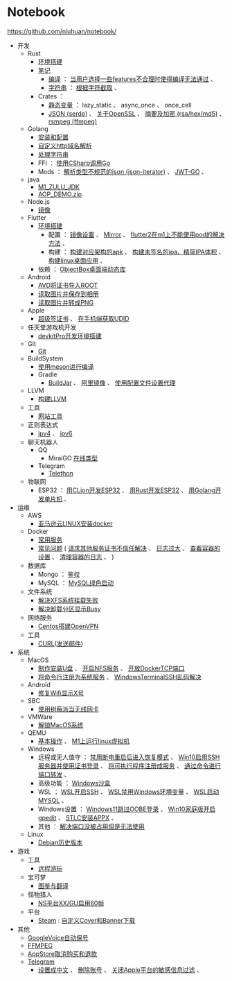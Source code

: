 Notebook
========

https://github.com/niuhuan/notebook/

- 开发
  - Rust
    - [环境搭建](开发/Rust/env/环境搭建.md)
    - [笔记](开发/Rust/笔记.md)
      - [编译](开发/Rust/笔记.md#编译) ： 
          [当用户选择一些features不合理时使得编译无法通过](开发/Rust/笔记.md#当用户选择一些features不合理时使得编译无法通过) 、
      - [字符串](开发/Rust/笔记.md#字符串) ： 
          [根据字符截取](开发/Rust/笔记.md#根据字符截取) 、
    - Crates ：
      - [静态变量](开发/Rust/crates/静态变量.md) ： lazy_static 、 async_once 、 once_cell
      - [JSON (serde)](开发/Rust/crates/JSON.md) 、
        [关于OpenSSL](开发/Rust/crates/关于OpenSSL.md) 、
        [摘要及加密 (rsa/hex/md5)](开发/Rust/crates/摘要及加密.md) 、
        [rsmpeg (ffmpeg)](开发/Rust/crates/rsmpeg.md)
  - Golang
    - [安装和配置](开发/Golang/安装和配置.md) 
    - [自定义http域名解析](开发/Golang/自定义http域名解析.md)
    - [处理字符串](开发/Golang/处理字符串.md)
    - FFI ： 
        [使用CSharp调用Go](开发/Golang/使用CSharp调用Go.md)
    - Mods ： 
        [解析类型不规范的json (json-iterator)](开发/Golang/FuzzyJson/解析类型不规范的json.md) 、
        [JWT-GO](开发/Golang/mods/JWT-GO.md) 、
  - java
    - [M1_ZULU_JDK](开发/Java/m1_zulu_jdk.md)
    - [AOP_DEMO.zip](开发/Java/aop_lock.zip)
  - Node.js
    - [镜像](开发/Node.js/镜像.md)
  - Flutter
    - [环境搭建](开发/Flutter/环境搭建.md)
      - 配置 ：
        [镜像设置](开发/Flutter/环境搭建.md#环境变量) 、
        [Mirror](开发/Flutter/环境搭建.md#Mirror) 、
        [flutter2在m1上不能使用pod的解决方法](开发/Flutter/环境搭建.md#flutter2在m1上不能使用pod的解决方法) 、
      - 构建 ：
        [构建对应架构的apk](开发/Flutter/环境搭建.md#构建对应架构的apk) 、
        [构建未签名的ipa、精简IPA体积](开发/Flutter/环境搭建.md#构建未签名的ipa) 、
        [构建linux桌面应用](开发/Flutter/环境搭建.md#构建linux桌面应用) 、
    - 依赖 ： 
      [ObjectBox桌面端动态库](开发/Flutter/ObjectBox桌面端动态库.md)
  - Android
    - [AVD将证书导入ROOT](开发/Android/AVD将证书导入ROOT.md)
    - [读取图片并保存到相册](开发/Android/读取图片并保存到相册.md)
    - [读取图片并转成PNG](开发/Android/读取图片并转成PNG.md)
  - Apple
    - [超级签证书](开发/Apple/超级签证书.md) 、 [在手机端获取UDID](开发/Apple/其他.md#在手机端获取UDID)
  - 任天堂游戏机开发
    - [devkitPro开发环境搭建](开发/任天堂/devkitPro开发环境搭建.md)
  - Git
    - [Git](开发/Git/Git.md)
  - BuildSystem
    - [使用meson进行编译](开发/BuildSystem/使用meson进行编译.md)
    - Gradle
         - [BuildJar](开发/Gradle/BuildJar.md) 、
           [阿里镜像](开发/Gradle/阿里镜像.md) 、
           [使用配置文件设置代理](开发/Gradle/使用配置文件设置代理.md)
  - LLVM
    - [构建LLVM](开发/LLVM/构建LLVM.md)
  - 工具
    - [网站工具](开发/工具/网站工具.md) 
  - 正则表达式
    - [ipv4](开发/正则/ipv4.md) 、
      [ipv6](开发/正则/ipv6.md)
  - 聊天机器人
    - QQ
      - MiraiGO
          [在线类型](开发/聊天机器人/QQ/MiraiGo/在线类型.md)
    - Telegram
      - [Telethon](开发/聊天机器人/Telegram/Telethon.md)
  - 物联网 
    - ESP32 ： 
      [用CLion开发ESP32](开发/物联网/用CLion开发ESP32.md) 、
      [用Rust开发ESP32](开发/物联网/用Rust开发ESP32.md) 、
      [用Golang开发单片机](开发/物联网/用Golang开发单片机.md) 、
- 运维
  - AWS
    - [亚马逊云LINUX安装docker](运维/亚马逊云/亚马逊云LINUX安装docker.md)
  - Docker
    - [常用服务](运维/Docker/常用服务.md)
    - [常见问题](运维/Docker/常见问题.md) (
      [请求其他服务证书不信任解决](运维/Docker/常见问题.md#请求其他服务证书不信任解决) 、
      [日志过大](运维/Docker/常见问题.md#日志过大) 、
      [查看容器的设置](运维/Docker/常见问题.md#查看容器的设置) 、
      [清理容器的日志](运维/Docker/常见问题.md#清理容器的日志) 、
      )
  - 数据库
    - Mongo ： [鉴权](运维/Mongo/鉴权.md)
    - MySQL ： [MySQL绿色启动](运维/MySQL/MySQL绿色启动.md)
  - 文件系统
    - [解决XFS系统挂载失败](运维/其他/解决XFS系统挂载失败.md)
    - [解决卸载分区显示Busy](运维/其他/解决卸载分区显示Busy.md)
  - 网络服务
    - [Centos搭建OpenVPN](运维/其他/Centos搭建OpenVPN.md)
  - 工具
    - [CURL](运维/工具/CURL.md)([发送邮件](运维/工具/CURL.md#发送邮件))
- 系统
  - MacOS
    - [制作安装U盘](系统/MacOS/制作安装U盘.md) 、
      [开启NFS服务](系统/MacOS/开启NFS服务.md) 、
      [开放DockerTCP端口](系统/MacOS/开放DockerTCP端口.md)
    - [将命令行注册为系统服务](系统/MacOS/将命令行注册为系统服务.md) 、
      [WindowsTerminalSSH乱码解决](系统/MacOS/WindowsTerminalSSH乱码解决.md)
  - Android
    - [修复Wifi显示X号](系统/Android/修复Wifi显示X号.md) 
  - SBC
    - [使用树莓派当无线网卡](系统/SBC/使用树莓派当无线网卡.md)
  - VMWare
    - [解锁MacOS系统](系统/VMWare/解锁macOS系统.md)
  - QEMU
    - [基本操作](系统/Qemu/基本操作.md) 、 [M1上运行linux虚拟机](系统/Qemu/M1上运行linux虚拟机.md)
  - Windows
    - 远程或无人值守 ： 
        [禁用断电重启后进入恢复模式](系统/Windows/禁用断电重启后进入恢复模式.md) 、
        [Win10启用SSH服务器并使用证书登录](系统/Windows/Win10启用SSH服务器并使用证书登录.md) 、
        [将可执行程序注册成服务](系统/Windows/将可执行程序注册成服务.md) 、
        [通过命令进行端口转发](系统/Windows/通过命令进行端口转发.md) 、
    - 高级功能 ：
        [Windows沙盒](系统/Windows/Windows沙盒.md)
    - WSL ： 
        [WSL开启SSH](系统/Windows/WSL开启SSH.md) 、
        [WSL禁用Windows环境变量](系统/Windows/WSL禁用Windows环境变量.md) 、
        [WSL启动MYSQL](系统/Windows/WSL启动MYSQL.md) 、
    - Windows设置 ： 
        [Windows11跳过OOBE登录](系统/Windows/Windows11跳过OOBE登录.md) 、
        [Win10家庭版开启gpedit](系统/Windows/Win10家庭版开启gpedit.md) 、
        [STLC安装APPX](系统/Windows/STLC安装APPX.md) 、
    - 其他 ：
        [解决端口没被占用但是无法使用](系统/Windows/解决端口没被占用但是无法使用.md)
  - Linux
    - [Debian历史版本](系统/Debian/历史版本.md)
- 游戏
  - 工具
    - [远程游玩](游戏/工具/远程游玩.md)
  - 宝可梦
    - [图鉴与翻译](游戏/宝可梦/图鉴与翻译.md)
  - 怪物猎人
    - [NS平台XX/GU启用60帧](游戏/怪物猎人/NS平台XX-GU启用60帧.md) 
  - 平台
    - [Steam](游戏/平台/Steam.md) :  [自定义Cover和Banner下载](游戏/平台/Steam.md#自定义cover和banner下载)
- 其他
  - [GoogleVoice自动保号](其他/GoogleVoice自动保号.md)
  - [FFMPEG](其他/FFMPEG.md)
  - [AppStore取消购买和退款](其他/AppStore取消购买和退款.md)
  - [Telegram](其他/Telegram.md)<br />
      - [设置成中文](其他/Telegram.md#设置成中文) 、
        [删除账号](其他/Telegram.md#删除账号) 、
        [关闭Apple平台的敏感信息过滤](其他/Telegram.md#关闭apple平台的敏感信息过滤) 、

